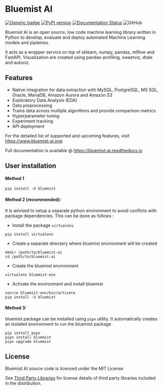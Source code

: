 # Bluemist AI

[![Generic badge](https://img.shields.io/badge/python-3.9-blue.svg)](https://shields.io/)
[![PyPI version](https://badge.fury.io/py/bluemist.svg)](https://badge.fury.io/py/bluemist)
[![Documentation Status](https://readthedocs.org/projects/bluemist-ai/badge/?version=latest)](https://bluemist-ai.readthedocs.io/en/latest/?badge=latest)
![GitHub](https://img.shields.io/github/license/shashanka89/bluemist-ai)

Bluemist AI is an open source, low code machine learning library written in Python to develop, evaluate and deploy automated Machine
Learning models and pipleines.

It acts as a wrapper service on top of sklearn, numpy, pandas, mlflow and FastAPI. Visualization are created using
pandas-profiling, sweetviz, dtale and autoviz. 

## Features
- Native integration for data extraction with MySQL, PostgreSQL, MS SQL, Oracle, MariaDB, Amazon Aurora and Amazon S3
- Exploratory Data Analysis (EDA)
- Data preprocessing
- Trains data across multiple algorithms and provide comparison metrics
- Hyperparameter tuning
- Experiment tracking
- API deployment

For the detailed list of supported and upcoming features, visit https://www.bluemist-ai.one

Full documentation is available @ https://bluemist-ai.readthedocs.io

## User installation

#### Method 1

```{python}
pip install -U bluemist
```

#### Method 2 (recommended):
It is advised to setup a separate python environment to avoid conflicts with package dependencies. 
This can be done as follows :

- Install the package ``virtualenv``

```{python}
pip install virtualenv
```

- Create a separate directory where bluemist environment will be created

```{python}
mkdir /path/to/bluemist-ai
cd /path/to/bluemist-ai
```

- Create the bluemist environment

```{python}
virtualenv bluemist-env
```

- Activate the environment and install bluemist

```{python}
source bluemist-env/bin/activate
pip install -U bluemist
```

#### Method 3:

bluemist package can be installed using ``pipx`` utility. It automatically creates an isolated environment to run the
bluemist package

```{python}
pip install pipx
pipx install bluemist
pipx upgrade bluemist
```


## License

Bluemist AI source code is licensed under the MIT License

See [Third Party Libraries](https://github.com/mist-projects/bluemist-ai/wiki/Third-Part-Libraries) for license details of third party libraries included in the distribution.
